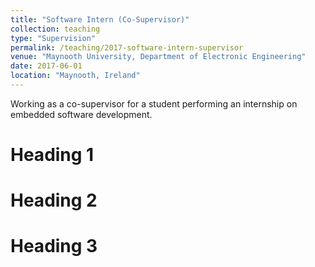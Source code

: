 ```yaml
---
title: "Software Intern (Co-Supervisor)"
collection: teaching
type: "Supervision"
permalink: /teaching/2017-software-intern-supervisor
venue: "Maynooth University, Department of Electronic Engineering"
date: 2017-06-01
location: "Maynooth, Ireland"
---
```


Working as a co-supervisor for a student performing an internship on embedded software development.

Heading 1
======

Heading 2
======

Heading 3
======
